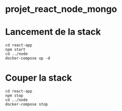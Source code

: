 # projet_react_node_mongo

# Lancement de la stack

```
cd react-app
npm start
cd ../node 
docker-compose up -d
```

# Couper la stack
```
cd react-app
npm stop
cd ../node
docker-compose stop
```